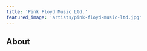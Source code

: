 ```yaml
---
title: 'Pink Floyd Music Ltd.'
featured_image: 'artists/pink-floyd-music-ltd.jpg'
---
```


## About


